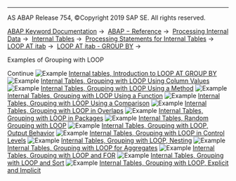   

* * *

AS ABAP Release 754, ©Copyright 2019 SAP SE. All rights reserved.

[ABAP Keyword Documentation](javascript:call_link\('abenabap.htm'\)) →  [ABAP − Reference](javascript:call_link\('abenabap_reference.htm'\)) →  [Processing Internal Data](javascript:call_link\('abenabap_data_working.htm'\)) →  [Internal Tables](javascript:call_link\('abenitab.htm'\)) →  [Processing Statements for Internal Tables](javascript:call_link\('abentable_processing_statements.htm'\)) →  [LOOP AT itab](javascript:call_link\('abaploop_at_itab_variants.htm'\)) →  [LOOP AT itab - GROUP BY](javascript:call_link\('abaploop_at_itab_group_by.htm'\)) → 

Examples of Grouping with LOOP

Continue
![Example](exa.gif "Example") [Internal tables, Introduction to LOOP AT GROUP BY](javascript:call_link\('abenloop_group_by_abexa.htm'\))
![Example](exa.gif "Example") [Internal Tables, Grouping with LOOP Using Column Values](javascript:call_link\('abenloop_group_by_values_abexa.htm'\))
![Example](exa.gif "Example") [Internal Tables, Grouping with LOOP Using a Method](javascript:call_link\('abenloop_group_by_method_abexa.htm'\))
![Example](exa.gif "Example") [Internal Tables, Grouping with LOOP Using a Function](javascript:call_link\('abenloop_group_by_func_abexa.htm'\))
![Example](exa.gif "Example") [Internal Tables, Grouping with LOOP Using a Comparison](javascript:call_link\('abenloop_group_by_comparison_abexa.htm'\))
![Example](exa.gif "Example") [Internal Tables, Grouping with LOOP in Overlaps](javascript:call_link\('abenloop_group_by_overlap_abexa.htm'\))
![Example](exa.gif "Example") [Internal Tables, Grouping with LOOP in Packages](javascript:call_link\('abenloop_group_by_packages_abexa.htm'\))
![Example](exa.gif "Example") [Internal Tables, Random Grouping with LOOP](javascript:call_link\('abenloop_group_by_random_abexa.htm'\))
![Example](exa.gif "Example") [Internal Tables, Grouping with LOOP, Output Behavior](javascript:call_link\('abenloop_at_group_abexa.htm'\))
![Example](exa.gif "Example") [Internal Tables, Grouping with LOOP in Control Levels](javascript:call_link\('abenloop_group_by_levels_abexa.htm'\))
![Example](exa.gif "Example") [Internal Tables, Grouping with LOOP, Nesting](javascript:call_link\('abenloop_group_by_lvls_nst_abexa.htm'\))
![Example](exa.gif "Example") [Internal Tables, Grouping with LOOP for Aggregates](javascript:call_link\('abenloop_group_by_aggregates_abexa.htm'\))
![Example](exa.gif "Example") [Internal Tables, Grouping with LOOP and FOR](javascript:call_link\('abenloop_group_by_for_abexa.htm'\))
![Example](exa.gif "Example") [Internal Tables, Grouping with LOOP and Sort](javascript:call_link\('abenloop_group_by_sort_abexa.htm'\))
![Example](exa.gif "Example") [Internal Tables, Grouping with LOOP, Explicit and Implicit](javascript:call_link\('abenloop_group_by_explicit_abexa.htm'\))